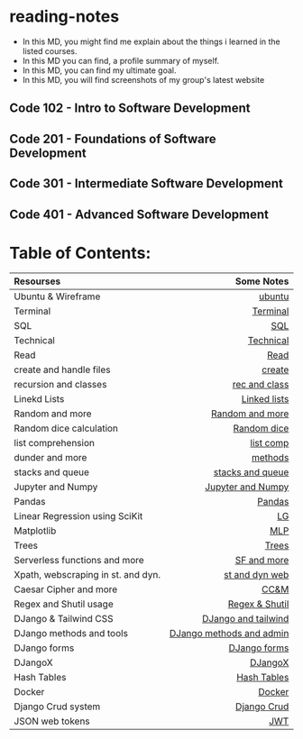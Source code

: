 # reading-notes

- In this MD, you might find me explain about the things i learned in the listed courses.
- In this MD you can find, a profile summary of myself.
- In this MD, you can find my ultimate goal.
- In this MD, you will find screenshots of my group's latest website

## Code 102 - Intro to Software Development
## Code 201 - Foundations of Software Development
## Code 301 - Intermediate Software Development
## Code 401 - Advanced Software Development

# Table of Contents:

|Resourses    | Some Notes     |
| :---        |            ---: |
| Ubuntu & Wireframe   | [ubuntu](./files/Ubuntu.md)   |
| Terminal    | [Terminal](./files/Terminal.md)      |
| SQL    | [SQL](./files/SQL.md)      |
| Technical    | [Technical](./files/Technical.md)      |
| Read    | [Read](./files/Read.md)      |
| create and handle files    | [create](./files/create_readfile.md)      |
| recursion and classes    | [rec and class](./files/recur_classes.md)      |
| Linekd Lists    | [Linked lists](./files/linked_lists.md)      |
| Random and more    | [Random and more](./files/randomandmore.md)      |
| Random dice calculation    | [Random dice](./files/randomcalc.md)      |
| list comprehension    | [list comp](./files/listcomp.md)      |
| dunder and more    | [methods](./files/dnm.md)      |
| stacks and queue    | [stacks and queue](./files/snq.md)      |
| Jupyter and Numpy     | [Jupyter and Numpy](./files/jnn.md)      |
| Pandas     | [Pandas](./files/bnw.md)      |
| Linear Regression using SciKit     | [LG](./files/lg.md)      |
| Matplotlib     | [MLP](./files/mlp.md)      |
| Trees     | [Trees](./files/tree.md)      |
| Serverless functions and more     | [SF and more](./files/sfam.md)      |
| Xpath, webscraping in st. and dyn.      | [st and dyn web](./files/standdyn.md)      |
| Caesar Cipher and more      | [CC&M](./files/ccam.md)      |
| Regex and Shutil usage      | [Regex & Shutil](./files/regexshutil.md)      |
| DJango & Tailwind CSS      | [DJango and tailwind](./files/djandtwcss.md)      |
| DJango methods and tools      | [DJango methods and admin](./files/djmeth.md)      |
| DJango forms      | [DJango forms](./files/djforms.md)      |
| DJangoX      | [DJangoX](./files/djx.md)      |
| Hash Tables      | [Hash Tables](./files/htables.md)      |
| Docker      | [Docker](./files/docker.md)      |
| Django Crud system      | [Django Crud](./files/djcrud.md)      |
| JSON web tokens      | [JWT](./files/jwtokens.md)      |
